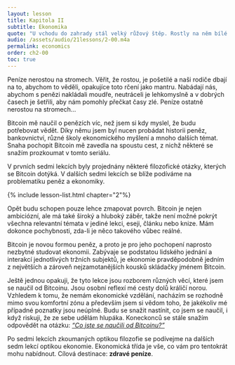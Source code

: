 ```yaml
---
layout: lesson
title: Kapitola II
subtitle: Ekonomika
quote: "U vchodu do zahrady stál velký růžový štěp. Rostly na něm bílé růže, ale tři zahradníci je usilovně přetírali na červeno. Alence to bylo velmi divné..."
audio: /assets/audio/21lessons/2-00.m4a
permalink: economics
order: ch2-00
toc: true
---
```


Peníze nerostou na stromech. Věřit, že rostou, je pošetilé a naši rodiče 
dbají na to, abychom to věděli, opakujíce toto rčení jako mantru. Nabádají nás, 
abychom s penězi nakládali moudře, neutráceli je lehkomyslně a v dobrých 
časech je šetřili, aby nám pomohly přečkat časy zlé. Peníze ostatně nerostou 
na stromech...

Bitcoin mě naučil o penězích víc, než jsem si kdy myslel, že budu potřebovat 
vědět. Díky němu jsem byl nucen probádat historii peněz, bankovnictví, různé 
školy ekonomického myšlení a mnoho dalších témat. Snaha pochopit Bitcoin mě 
zavedla na spoustu cest, z nichž některé se snažím prozkoumat v tomto seriálu.

V prvních sedmi lekcích byly projednány některé filozofické otázky, kterých 
se Bitcoin dotýká. V dalších sedmi lekcích se blíže podíváme na problematiku 
peněz a ekonomiky.

{% include lesson-list.html chapter="2"%}

Opět budu schopen pouze lehce zmapovat povrch. Bitcoin je nejen ambiciózní, 
ale má také široký a hluboký záběr, takže není možné pokrýt všechna relevantní 
témata v jediné lekci, eseji, článku nebo knize. Mám dokonce pochybnosti, 
zda-li je něco takového vůbec reálné.

Bitcoin je novou formou peněz, a proto je pro jeho pochopení naprosto nezbytné 
studovat ekonomii. Zabývaje se podstatou lidského jednání a interakcí jednotlivých 
tržních subjektů, je ekonomie pravděpodobně jedním z největších a zároveň 
nejzamotanějších kousků skládačky jménem Bitcoin.

Ještě jednou opakuji, že tyto lekce jsou rozborem různých věcí, které jsem se 
naučil od Bitcoinu. Jsou osobní reflexí mé cesty dolů králičí norou. Vzhledem 
k tomu, že nemám ekonomické vzdělání, nacházím se rozhodně mimo svou komfortní 
zónu a především jsem si vědom toho, že jakékoliv mé případné poznatky jsou 
neúplné. Budu se snažit nastínit, co jsem se naučil, i když riskuji, že ze sebe 
udělám hlupáka. Koneckonců se stále snažím odpovědět na otázku: [*“Co jste se 
naučili od Bitcoinu?”*][the question]

Po sedmi lekcích zkoumaných optikou filozofie se podívejme na dalších sedm lekcí 
optikou ekonomie. Ekonomická třída je vše, co vám pro tentokrát mohu nabídnout. 
Cílová destinace: **zdravé peníze**.

[the question]: https://twitter.com/arjunblj/status/1050073234719293440

<!-- Wikipedia -->
[alice]: https://en.wikipedia.org/wiki/Alice%27s_Adventures_in_Wonderland
[carroll]: https://en.wikipedia.org/wiki/Lewis_Carroll
